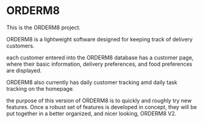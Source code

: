 # ORDERM8
This is the ORDERM8 project.

ORDERM8 is a lightweight software designed for keeping track of delivery customers. 

each customer entered into the ORDERM8 database has a customer page, where their basic information, delivery preferences, and food preferences are displayed.

ORDERM8 also currently has daily customer tracking amd daily task tracking on the homepage. 

the purpose of this version of ORDERM8 is to quickly and roughly try new features. Once a robust set of features is developed in concept, they will be put together in a better organized, and nicer looking, ORDERM8 V2.

